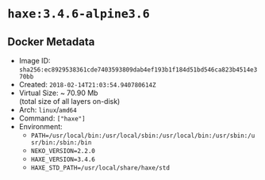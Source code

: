 # `haxe:3.4.6-alpine3.6`

## Docker Metadata

- Image ID: `sha256:ec8929538361cde7403593809dab4ef193b1f184d51bd546ca823b4514e370bb`
- Created: `2018-02-14T21:03:54.940780614Z`
- Virtual Size: ~ 70.90 Mb  
  (total size of all layers on-disk)
- Arch: `linux`/`amd64`
- Command: `["haxe"]`
- Environment:
  - `PATH=/usr/local/bin:/usr/local/sbin:/usr/local/bin:/usr/sbin:/usr/bin:/sbin:/bin`
  - `NEKO_VERSION=2.2.0`
  - `HAXE_VERSION=3.4.6`
  - `HAXE_STD_PATH=/usr/local/share/haxe/std`
